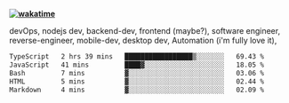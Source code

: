 **[![wakatime](https://wakatime.com/badge/user/87646243-158a-4241-a3cb-668e1fa2dbb8.svg)](https://wakatime.com/@87646243-158a-4241-a3cb-668e1fa2dbb8?style=plastic)**


devOps, nodejs dev, backend-dev, frontend (maybe?), software engineer, reverse-engineer, mobile-dev, desktop dev, Automation (i'm fully love it), 

<!--START_SECTION:waka-->

```txt
TypeScript   2 hrs 39 mins   █████████████████▒░░░░░░░   69.43 %
JavaScript   41 mins         ████▓░░░░░░░░░░░░░░░░░░░░   18.05 %
Bash         7 mins          ▓░░░░░░░░░░░░░░░░░░░░░░░░   03.06 %
HTML         5 mins          ▓░░░░░░░░░░░░░░░░░░░░░░░░   02.44 %
Markdown     4 mins          ▓░░░░░░░░░░░░░░░░░░░░░░░░   02.09 %
```

<!--END_SECTION:waka-->
